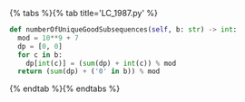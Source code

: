 {% tabs %}{% tab title='LC_1987.py' %}

```py
def numberOfUniqueGoodSubsequences(self, b: str) -> int:
  mod = 10**9 + 7
  dp = [0, 0]
  for c in b:
    dp[int(c)] = (sum(dp) + int(c)) % mod
  return (sum(dp) + ('0' in b)) % mod
```

{% endtab %}{% endtabs %}
